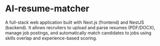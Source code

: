 # AI-resume-matcher
A full-stack web application built with Next.js (frontend) and NestJS (backend). It allows recruiters to upload and parse resumes (PDF/DOCX), manage job postings, and automatically match candidates to jobs using skills overlap and experience-based scoring.
